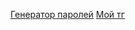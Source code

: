 [Генератор паролей](https://kotarsis8413.github.io/myProjects/passwordGenerator)
[Мой тг](https://t.me/kotarsis8413/)
